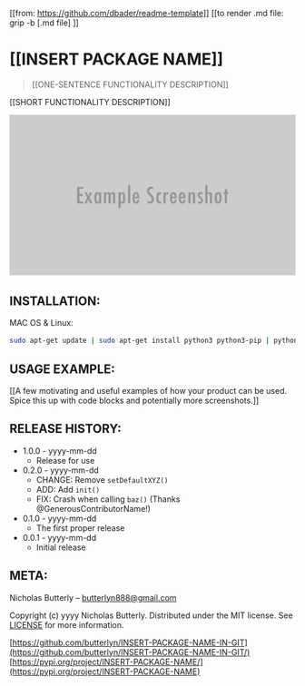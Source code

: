 [[from: https://github.com/dbader/readme-template]]
[[to render .md file: grip -b [.md file] ]]

# [[INSERT PACKAGE NAME]]
> [[ONE-SENTENCE FUNCTIONALITY DESCRIPTION]]

[[SHORT FUNCTIONALITY DESCRIPTION]]

![Example of project implementation](example_screenshot.png)

## INSTALLATION:

MAC OS & Linux:

```sh
sudo apt-get update | sudo apt-get install python3 python3-pip | python3 -m pip install [[INSERT PACKAGE NAME]]
```

## USAGE EXAMPLE:

[[A few motivating and useful examples of how your product can be used. Spice this up with code blocks and potentially more screenshots.]]

## RELEASE HISTORY:

* 1.0.0 - yyyy-mm-dd
    * Release for use
* 0.2.0 - yyyy-mm-dd
    * CHANGE: Remove `setDefaultXYZ()`
    * ADD: Add `init()`
    * FIX: Crash when calling `baz()` (Thanks @GenerousContributorName!)
* 0.1.0 - yyyy-mm-dd
    * The first proper release
* 0.0.1 - yyyy-mm-dd
    * Initial release

## META:

Nicholas Butterly – butterlyn888@gmail.com

Copyright (c) yyyy Nicholas Butterly. Distributed under the MIT license. See [LICENSE](LICENSE) for more information.

[https://github.com/butterlyn/INSERT-PACKAGE-NAME-IN-GIT](https://github.com/butterlyn/INSERT-PACKAGE-NAME-IN-GIT/)
[https://pypi.org/project/INSERT-PACKAGE-NAME/](https://pypi.org/project/INSERT-PACKAGE-NAME)